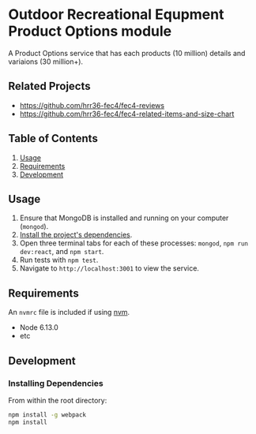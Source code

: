 # Outdoor Recreational Equpment Product Options module

A Product Options service that has each products (10 million) details and variaions (30 million+).

## Related Projects

  - https://github.com/hrr36-fec4/fec4-reviews
  - https://github.com/hrr36-fec4/fec4-related-items-and-size-chart

## Table of Contents

1. [Usage](#Usage)
1. [Requirements](#requirements)
1. [Development](#development)

## Usage

1. Ensure that MongoDB is installed and running on your computer (`mongod`).
2. [Install the project's dependencies](#installing-dependencies).
3. Open three terminal tabs for each of these processes: `mongod`, `npm run dev:react`, and `npm start`.
4. Run tests with `npm test`.
5. Navigate to `http://localhost:3001` to view the service.

## Requirements

An `nvmrc` file is included if using [nvm](https://github.com/creationix/nvm).

- Node 6.13.0
- etc

## Development

### Installing Dependencies

From within the root directory:

```sh
npm install -g webpack
npm install
```
